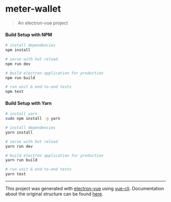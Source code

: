 # meter-wallet

> An electron-vue project

#### Build Setup with NPM

``` bash
# install dependencies
npm install

# serve with hot reload
npm run dev

# build electron application for production
npm run build

# run unit & end-to-end tests
npm test
```

#### Build Setup with Yarn


```bash
# install yarn
sudo npm install -g yarn

# install dependencies
yarn install

# serve with hot reload
yarn run dev

# build electron application for production
yarn run build

# run unit & end-to-end tests
yarn test

```

---

This project was generated with [electron-vue](https://github.com/SimulatedGREG/electron-vue) using [vue-cli](https://github.com/vuejs/vue-cli). Documentation about the original structure can be found [here](https://simulatedgreg.gitbooks.io/electron-vue/content/index.html).
